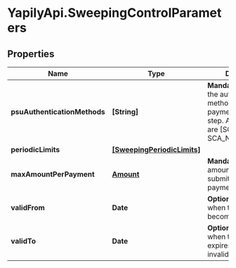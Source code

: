 # YapilyApi.SweepingControlParameters

## Properties

Name | Type | Description | Notes
------------ | ------------- | ------------- | -------------
**psuAuthenticationMethods** | **[String]** | __Mandatory__. Defines the authentication method(s) allowed in payment submission step. Allowed values are [SCA_REQUIRED, SCA_NOT_REQUIRED]. | 
**periodicLimits** | [**[SweepingPeriodicLimits]**](SweepingPeriodicLimits.md) |  | 
**maxAmountPerPayment** | [**Amount**](Amount.md) | __Mandatory__. Max amount that can be submitted per payment. | 
**validFrom** | **Date** | __Optional__. Start date when the consent becomes valid. | [optional] 
**validTo** | **Date** | __Optional__. End date when the consent expires and becomes invalid. | [optional] 


